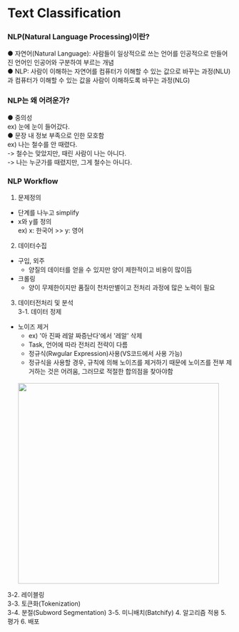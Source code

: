 # Text Classification 
### NLP(Natural Language Processing)이란?  
● 자연어(Natural Language): 사람들이 일상적으로 쓰는 언어를 인공적으로 만들어진 언어인 인공어와 구분하여 부르는 개념  
● NLP: 사람이 이해하는 자연어를 컴퓨터가 이해할 수 있는 값으로 바꾸는 과정(NLU)과 컴퓨터가 이해할 수 있는 값을 사람이 이해하도록 바꾸는 과정(NLG)  

### NLP는 왜 어려운가?
● 중의성  
  ex) 눈에 눈이 들어갔다.  
● 문장 내 정보 부족으로 인한 모호함  
  ex) 나는 철수를 안 때렸다.  
  -> 철수는 맞았지만, 때린 사람이 나는 아니다.  
  -> 나는 누군가를 때렸지만, 그게 철수는 아니다.

### NLP Workflow
1. 문제정의  
* 단계를 나누고 simplify  
* x와 y를 정의  
  ex) x: 한국어 >> y: 영어  
2. 데이터수집  
* 구입, 외주  
  - 양질의 데이터를 얻을 수 있지만 양이 제한적이고 비용이 많이듬  
* 크롤링  
  - 양이 무제한이지만 품질이 천차만별이고 전처리 과정에 많은 노력이 필요  
3. 데이터전처리 및 분석  
  3-1. 데이터 정제  
  * 노이즈 제거
    - ex) '아 진짜 레알 짜증난다'에서 '레알' 삭제
    - Task, 언어에 따라 전처리 전략이 다름 
    - 정규식(Rwgular Expression)사용(VS코드에서 사용 가능)
    - 정규식을 사용할 경우, 규칙에 의해 노이즈를 제거하기 때문에 노이즈를 전부 제거하는 것은 어려움, 그러므로 적절한 합의점을 찾아야함
    <br>
      <img src='paper_review/패캠자연어처리입문/1.png' width=450><br>
    
  3-2. 레이블링  
  3-3. 토큰화(Tokenization)  
  3-4. 분절(Subword Segmentation)
  3-5. 미니배치(Batchify)
4. 알고리즘 적용
5. 평가
6. 배포

